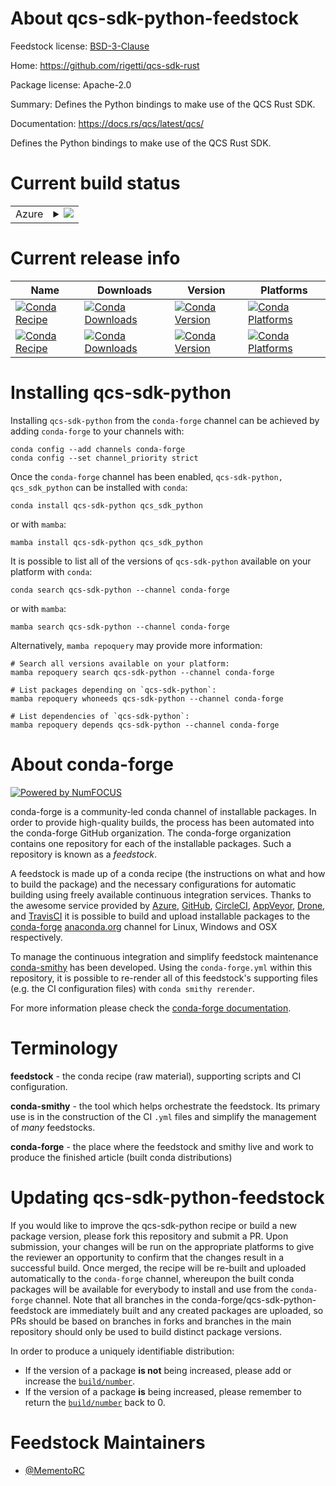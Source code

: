 About qcs-sdk-python-feedstock
==============================

Feedstock license: [BSD-3-Clause](https://github.com/conda-forge/qcs-sdk-python-feedstock/blob/main/LICENSE.txt)

Home: https://github.com/rigetti/qcs-sdk-rust

Package license: Apache-2.0

Summary: Defines the Python bindings to make use of the QCS Rust SDK.

Documentation: https://docs.rs/qcs/latest/qcs/

Defines the Python bindings to make use of the QCS Rust SDK.


Current build status
====================


<table>
    
  <tr>
    <td>Azure</td>
    <td>
      <details>
        <summary>
          <a href="https://dev.azure.com/conda-forge/feedstock-builds/_build/latest?definitionId=22249&branchName=main">
            <img src="https://dev.azure.com/conda-forge/feedstock-builds/_apis/build/status/qcs-sdk-python-feedstock?branchName=main">
          </a>
        </summary>
        <table>
          <thead><tr><th>Variant</th><th>Status</th></tr></thead>
          <tbody><tr>
              <td>linux_64_python3.10.____cpython</td>
              <td>
                <a href="https://dev.azure.com/conda-forge/feedstock-builds/_build/latest?definitionId=22249&branchName=main">
                  <img src="https://dev.azure.com/conda-forge/feedstock-builds/_apis/build/status/qcs-sdk-python-feedstock?branchName=main&jobName=linux&configuration=linux%20linux_64_python3.10.____cpython" alt="variant">
                </a>
              </td>
            </tr><tr>
              <td>linux_64_python3.11.____cpython</td>
              <td>
                <a href="https://dev.azure.com/conda-forge/feedstock-builds/_build/latest?definitionId=22249&branchName=main">
                  <img src="https://dev.azure.com/conda-forge/feedstock-builds/_apis/build/status/qcs-sdk-python-feedstock?branchName=main&jobName=linux&configuration=linux%20linux_64_python3.11.____cpython" alt="variant">
                </a>
              </td>
            </tr><tr>
              <td>linux_64_python3.12.____cpython</td>
              <td>
                <a href="https://dev.azure.com/conda-forge/feedstock-builds/_build/latest?definitionId=22249&branchName=main">
                  <img src="https://dev.azure.com/conda-forge/feedstock-builds/_apis/build/status/qcs-sdk-python-feedstock?branchName=main&jobName=linux&configuration=linux%20linux_64_python3.12.____cpython" alt="variant">
                </a>
              </td>
            </tr><tr>
              <td>linux_64_python3.8.____cpython</td>
              <td>
                <a href="https://dev.azure.com/conda-forge/feedstock-builds/_build/latest?definitionId=22249&branchName=main">
                  <img src="https://dev.azure.com/conda-forge/feedstock-builds/_apis/build/status/qcs-sdk-python-feedstock?branchName=main&jobName=linux&configuration=linux%20linux_64_python3.8.____cpython" alt="variant">
                </a>
              </td>
            </tr><tr>
              <td>linux_64_python3.9.____cpython</td>
              <td>
                <a href="https://dev.azure.com/conda-forge/feedstock-builds/_build/latest?definitionId=22249&branchName=main">
                  <img src="https://dev.azure.com/conda-forge/feedstock-builds/_apis/build/status/qcs-sdk-python-feedstock?branchName=main&jobName=linux&configuration=linux%20linux_64_python3.9.____cpython" alt="variant">
                </a>
              </td>
            </tr><tr>
              <td>osx_64_python3.10.____cpython</td>
              <td>
                <a href="https://dev.azure.com/conda-forge/feedstock-builds/_build/latest?definitionId=22249&branchName=main">
                  <img src="https://dev.azure.com/conda-forge/feedstock-builds/_apis/build/status/qcs-sdk-python-feedstock?branchName=main&jobName=osx&configuration=osx%20osx_64_python3.10.____cpython" alt="variant">
                </a>
              </td>
            </tr><tr>
              <td>osx_64_python3.11.____cpython</td>
              <td>
                <a href="https://dev.azure.com/conda-forge/feedstock-builds/_build/latest?definitionId=22249&branchName=main">
                  <img src="https://dev.azure.com/conda-forge/feedstock-builds/_apis/build/status/qcs-sdk-python-feedstock?branchName=main&jobName=osx&configuration=osx%20osx_64_python3.11.____cpython" alt="variant">
                </a>
              </td>
            </tr><tr>
              <td>osx_64_python3.12.____cpython</td>
              <td>
                <a href="https://dev.azure.com/conda-forge/feedstock-builds/_build/latest?definitionId=22249&branchName=main">
                  <img src="https://dev.azure.com/conda-forge/feedstock-builds/_apis/build/status/qcs-sdk-python-feedstock?branchName=main&jobName=osx&configuration=osx%20osx_64_python3.12.____cpython" alt="variant">
                </a>
              </td>
            </tr><tr>
              <td>osx_64_python3.8.____cpython</td>
              <td>
                <a href="https://dev.azure.com/conda-forge/feedstock-builds/_build/latest?definitionId=22249&branchName=main">
                  <img src="https://dev.azure.com/conda-forge/feedstock-builds/_apis/build/status/qcs-sdk-python-feedstock?branchName=main&jobName=osx&configuration=osx%20osx_64_python3.8.____cpython" alt="variant">
                </a>
              </td>
            </tr><tr>
              <td>osx_64_python3.9.____cpython</td>
              <td>
                <a href="https://dev.azure.com/conda-forge/feedstock-builds/_build/latest?definitionId=22249&branchName=main">
                  <img src="https://dev.azure.com/conda-forge/feedstock-builds/_apis/build/status/qcs-sdk-python-feedstock?branchName=main&jobName=osx&configuration=osx%20osx_64_python3.9.____cpython" alt="variant">
                </a>
              </td>
            </tr><tr>
              <td>win_64_python3.10.____cpython</td>
              <td>
                <a href="https://dev.azure.com/conda-forge/feedstock-builds/_build/latest?definitionId=22249&branchName=main">
                  <img src="https://dev.azure.com/conda-forge/feedstock-builds/_apis/build/status/qcs-sdk-python-feedstock?branchName=main&jobName=win&configuration=win%20win_64_python3.10.____cpython" alt="variant">
                </a>
              </td>
            </tr><tr>
              <td>win_64_python3.11.____cpython</td>
              <td>
                <a href="https://dev.azure.com/conda-forge/feedstock-builds/_build/latest?definitionId=22249&branchName=main">
                  <img src="https://dev.azure.com/conda-forge/feedstock-builds/_apis/build/status/qcs-sdk-python-feedstock?branchName=main&jobName=win&configuration=win%20win_64_python3.11.____cpython" alt="variant">
                </a>
              </td>
            </tr><tr>
              <td>win_64_python3.12.____cpython</td>
              <td>
                <a href="https://dev.azure.com/conda-forge/feedstock-builds/_build/latest?definitionId=22249&branchName=main">
                  <img src="https://dev.azure.com/conda-forge/feedstock-builds/_apis/build/status/qcs-sdk-python-feedstock?branchName=main&jobName=win&configuration=win%20win_64_python3.12.____cpython" alt="variant">
                </a>
              </td>
            </tr><tr>
              <td>win_64_python3.8.____cpython</td>
              <td>
                <a href="https://dev.azure.com/conda-forge/feedstock-builds/_build/latest?definitionId=22249&branchName=main">
                  <img src="https://dev.azure.com/conda-forge/feedstock-builds/_apis/build/status/qcs-sdk-python-feedstock?branchName=main&jobName=win&configuration=win%20win_64_python3.8.____cpython" alt="variant">
                </a>
              </td>
            </tr><tr>
              <td>win_64_python3.9.____cpython</td>
              <td>
                <a href="https://dev.azure.com/conda-forge/feedstock-builds/_build/latest?definitionId=22249&branchName=main">
                  <img src="https://dev.azure.com/conda-forge/feedstock-builds/_apis/build/status/qcs-sdk-python-feedstock?branchName=main&jobName=win&configuration=win%20win_64_python3.9.____cpython" alt="variant">
                </a>
              </td>
            </tr>
          </tbody>
        </table>
      </details>
    </td>
  </tr>
</table>

Current release info
====================

| Name | Downloads | Version | Platforms |
| --- | --- | --- | --- |
| [![Conda Recipe](https://img.shields.io/badge/recipe-qcs--sdk--python-green.svg)](https://anaconda.org/conda-forge/qcs-sdk-python) | [![Conda Downloads](https://img.shields.io/conda/dn/conda-forge/qcs-sdk-python.svg)](https://anaconda.org/conda-forge/qcs-sdk-python) | [![Conda Version](https://img.shields.io/conda/vn/conda-forge/qcs-sdk-python.svg)](https://anaconda.org/conda-forge/qcs-sdk-python) | [![Conda Platforms](https://img.shields.io/conda/pn/conda-forge/qcs-sdk-python.svg)](https://anaconda.org/conda-forge/qcs-sdk-python) |
| [![Conda Recipe](https://img.shields.io/badge/recipe-qcs_sdk_python-green.svg)](https://anaconda.org/conda-forge/qcs_sdk_python) | [![Conda Downloads](https://img.shields.io/conda/dn/conda-forge/qcs_sdk_python.svg)](https://anaconda.org/conda-forge/qcs_sdk_python) | [![Conda Version](https://img.shields.io/conda/vn/conda-forge/qcs_sdk_python.svg)](https://anaconda.org/conda-forge/qcs_sdk_python) | [![Conda Platforms](https://img.shields.io/conda/pn/conda-forge/qcs_sdk_python.svg)](https://anaconda.org/conda-forge/qcs_sdk_python) |

Installing qcs-sdk-python
=========================

Installing `qcs-sdk-python` from the `conda-forge` channel can be achieved by adding `conda-forge` to your channels with:

```
conda config --add channels conda-forge
conda config --set channel_priority strict
```

Once the `conda-forge` channel has been enabled, `qcs-sdk-python, qcs_sdk_python` can be installed with `conda`:

```
conda install qcs-sdk-python qcs_sdk_python
```

or with `mamba`:

```
mamba install qcs-sdk-python qcs_sdk_python
```

It is possible to list all of the versions of `qcs-sdk-python` available on your platform with `conda`:

```
conda search qcs-sdk-python --channel conda-forge
```

or with `mamba`:

```
mamba search qcs-sdk-python --channel conda-forge
```

Alternatively, `mamba repoquery` may provide more information:

```
# Search all versions available on your platform:
mamba repoquery search qcs-sdk-python --channel conda-forge

# List packages depending on `qcs-sdk-python`:
mamba repoquery whoneeds qcs-sdk-python --channel conda-forge

# List dependencies of `qcs-sdk-python`:
mamba repoquery depends qcs-sdk-python --channel conda-forge
```


About conda-forge
=================

[![Powered by
NumFOCUS](https://img.shields.io/badge/powered%20by-NumFOCUS-orange.svg?style=flat&colorA=E1523D&colorB=007D8A)](https://numfocus.org)

conda-forge is a community-led conda channel of installable packages.
In order to provide high-quality builds, the process has been automated into the
conda-forge GitHub organization. The conda-forge organization contains one repository
for each of the installable packages. Such a repository is known as a *feedstock*.

A feedstock is made up of a conda recipe (the instructions on what and how to build
the package) and the necessary configurations for automatic building using freely
available continuous integration services. Thanks to the awesome service provided by
[Azure](https://azure.microsoft.com/en-us/services/devops/), [GitHub](https://github.com/),
[CircleCI](https://circleci.com/), [AppVeyor](https://www.appveyor.com/),
[Drone](https://cloud.drone.io/welcome), and [TravisCI](https://travis-ci.com/)
it is possible to build and upload installable packages to the
[conda-forge](https://anaconda.org/conda-forge) [anaconda.org](https://anaconda.org/)
channel for Linux, Windows and OSX respectively.

To manage the continuous integration and simplify feedstock maintenance
[conda-smithy](https://github.com/conda-forge/conda-smithy) has been developed.
Using the ``conda-forge.yml`` within this repository, it is possible to re-render all of
this feedstock's supporting files (e.g. the CI configuration files) with ``conda smithy rerender``.

For more information please check the [conda-forge documentation](https://conda-forge.org/docs/).

Terminology
===========

**feedstock** - the conda recipe (raw material), supporting scripts and CI configuration.

**conda-smithy** - the tool which helps orchestrate the feedstock.
                   Its primary use is in the construction of the CI ``.yml`` files
                   and simplify the management of *many* feedstocks.

**conda-forge** - the place where the feedstock and smithy live and work to
                  produce the finished article (built conda distributions)


Updating qcs-sdk-python-feedstock
=================================

If you would like to improve the qcs-sdk-python recipe or build a new
package version, please fork this repository and submit a PR. Upon submission,
your changes will be run on the appropriate platforms to give the reviewer an
opportunity to confirm that the changes result in a successful build. Once
merged, the recipe will be re-built and uploaded automatically to the
`conda-forge` channel, whereupon the built conda packages will be available for
everybody to install and use from the `conda-forge` channel.
Note that all branches in the conda-forge/qcs-sdk-python-feedstock are
immediately built and any created packages are uploaded, so PRs should be based
on branches in forks and branches in the main repository should only be used to
build distinct package versions.

In order to produce a uniquely identifiable distribution:
 * If the version of a package **is not** being increased, please add or increase
   the [``build/number``](https://docs.conda.io/projects/conda-build/en/latest/resources/define-metadata.html#build-number-and-string).
 * If the version of a package **is** being increased, please remember to return
   the [``build/number``](https://docs.conda.io/projects/conda-build/en/latest/resources/define-metadata.html#build-number-and-string)
   back to 0.

Feedstock Maintainers
=====================

* [@MementoRC](https://github.com/MementoRC/)

